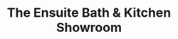 ---
title: "The Ensuite Bath & Kitchen Showroom"
url: /surrey/the-ensuite-bath-und-kitchen-showroom/
shop: Badezimmer
---